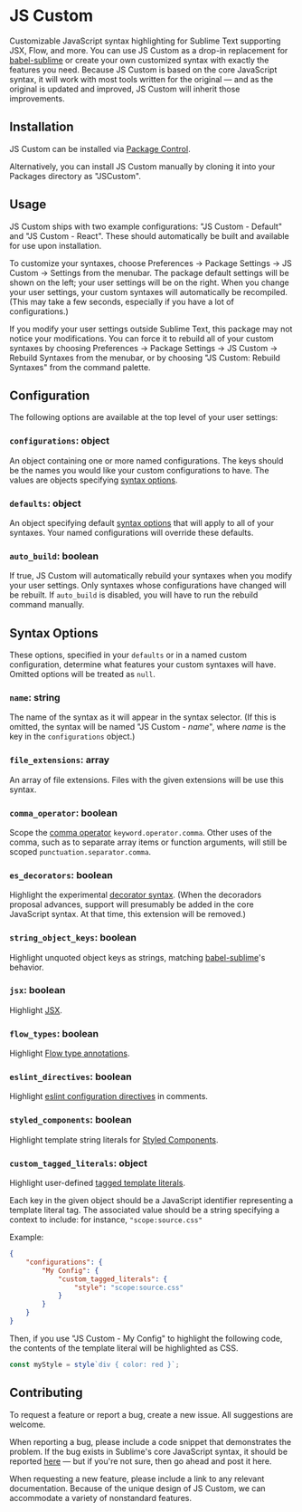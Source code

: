 # JS Custom

Customizable JavaScript syntax highlighting for Sublime Text supporting JSX, Flow, and more. You can use JS Custom as a drop-in replacement for [babel-sublime](https://github.com/babel/babel-sublime) or create your own customized syntax with exactly the features you need. Because JS Custom is based on the core JavaScript syntax, it will work with most tools written for the original — and as the original is updated and improved, JS Custom will inherit those improvements.

## Installation

JS Custom can be installed via [Package Control](https://packagecontrol.io/installation).

Alternatively, you can install JS Custom manually by cloning it into your Packages directory as "JSCustom".

## Usage

JS Custom ships with two example configurations: "JS Custom - Default" and "JS Custom - React". These should automatically be built and available for use upon installation.

To customize your syntaxes, choose Preferences &rarr; Package Settings &rarr; JS Custom &rarr; Settings from the menubar. The package default settings will be shown on the left; your user settings will be on the right. When you change your user settings, your custom syntaxes will automatically be recompiled. (This may take a few seconds, especially if you have a lot of configurations.)

If you modify your user settings outside Sublime Text, this package may not notice your modifications. You can force it to rebuild all of your custom syntaxes by choosing Preferences &rarr; Package Settings &rarr; JS Custom &rarr; Rebuild Syntaxes from the menubar, or by choosing "JS Custom: Rebuild Syntaxes" from the command palette.

## Configuration

The following options are available at the top level of your user settings:

### `configurations`: object

An object containing one or more named configurations. The keys should be the names you would like your custom configurations to have. The values are objects specifying [syntax options](#syntax-options).

### `defaults`: object

An object specifying default [syntax options](#syntax-options) that will apply to all of your syntaxes. Your named configurations will override these defaults.

### `auto_build`: boolean

If true, JS Custom will automatically rebuild your syntaxes when you modify your user settings. Only syntaxes whose configurations have changed will be rebuilt. If `auto_build` is disabled, you will have to run the rebuild command manually.

## Syntax Options

These options, specified in your `defaults` or in a named custom configuration, determine what features your custom syntaxes will have. Omitted options will be treated as `null`.

### `name`: string

The name of the syntax as it will appear in the syntax selector. (If this is omitted, the syntax will be named "JS Custom - <var>name</var>", where <var>name</var> is the key in the `configurations` object.)

### `file_extensions`: array

An array of file extensions. Files with the given extensions will be use this syntax.

### `comma_operator`: boolean

Scope the [comma operator](https://developer.mozilla.org/en-US/docs/Web/JavaScript/Reference/Operators/Comma_Operator) `keyword.operator.comma`. Other uses of the comma, such as to separate array items or function arguments, will still be scoped `punctuation.separator.comma`.

### `es_decorators`: boolean

Highlight the experimental [decorator syntax](https://github.com/tc39/proposal-decorators). (When the decoradors proposal advances, support will presumably be added in the core JavaScript syntax. At that time, this extension will be removed.)

### `string_object_keys`: boolean

Highlight unquoted object keys as strings, matching [babel-sublime](https://github.com/babel/babel-sublime)'s behavior.

### `jsx`: boolean

Highlight [JSX](https://reactjs.org/docs/introducing-jsx.html).

### `flow_types`: boolean

Highlight [Flow type annotations](https://flow.org/en/docs/types/).

### `eslint_directives`: boolean

Highlight [eslint configuration directives](https://eslint.org/docs/user-guide/configuring) in comments.

### `styled_components`: boolean

Highlight template string literals for [Styled Components](https://www.styled-components.com/).

### `custom_tagged_literals`: object

Highlight user-defined [tagged template literals](https://developer.mozilla.org/en-US/docs/Web/JavaScript/Reference/Template_literals).

Each key in the given object should be a JavaScript identifier representing a template literal tag. The associated value should be a string specifying a context to include: for instance, `"scope:source.css"`

Example:

```json
{
    "configurations": {
        "My Config": {
            "custom_tagged_literals": {
                "style": "scope:source.css"
            }
        }
    }
}
```

Then, if you use "JS Custom - My Config" to highlight the following code, the contents of the template literal will be highlighted as CSS.

```js
const myStyle = style`div { color: red }`;
```

## Contributing

To request a feature or report a bug, create a new issue. All suggestions are welcome.

When reporting a bug, please include a code snippet that demonstrates the problem. If the bug exists in Sublime's core JavaScript syntax, it should be reported [here](https://github.com/sublimehq/Packages/issues) — but if you're not sure, then go ahead and post it here.

When requesting a new feature, please include a link to any relevant documentation. Because of the unique design of JS Custom, we can accommodate a variety of nonstandard features.
